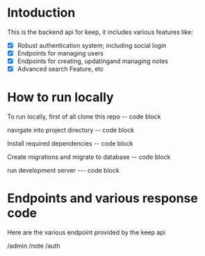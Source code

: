 # Intoduction
This is the backend api for keep, it includes various features like:
- [x] Robust authentication system; including social login 
- [x] Endpoints for managing users
- [x] Endpoints for creating, updatingand managing notes
- [x] Advanced search Feature, etc

# How to run locally
 To run locally, first of all clone this repo
 -- code block

 navigate into project directory
 -- code block

 Install required dependencies
 -- code block

 Create migrations and migrate to database
 -- code block

 run development server
 --- code block


# Endpoints and various response code

Here are the various endpoint provided by the keep api


/admin
/note
/auth



